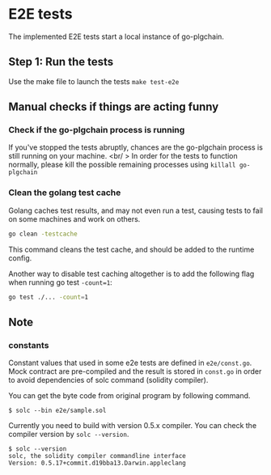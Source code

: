 # E2E tests

The implemented E2E tests start a local instance of go-plgchain.

## Step 1: Run the tests

Use the make file to launch the tests `make test-e2e`

## Manual checks if things are acting funny

### Check if the go-plgchain process is running

If you've stopped the tests abruptly, chances are the go-plgchain process is still running on your machine. <br/ >
In order for the tests to function normally, please kill the possible remaining processes using `killall go-plgchain`

### Clean the golang test cache

Golang caches test results, and may not even run a test, causing tests to fail on some machines and work on others.
````bash
go clean -testcache
````

This command cleans the test cache, and should be added to the runtime config.

Another way to disable test caching altogether is to add the following flag when running go test `-count=1`:
````bash
go test ./... -count=1
````

## Note

### constants

Constant values that used in some e2e tests are defined in `e2e/const.go`.
Mock contract are pre-compiled and the result is stored in `const.go` in order to avoid dependencies of solc command (solidity compiler).

You can get the byte code from original program by following command.

```shell
$ solc --bin e2e/sample.sol
```

Currently you need to build with version 0.5.x compiler. You can check the compiler version by `solc --version`.

```shell
$ solc --version
solc, the solidity compiler commandline interface
Version: 0.5.17+commit.d19bba13.Darwin.appleclang
```
